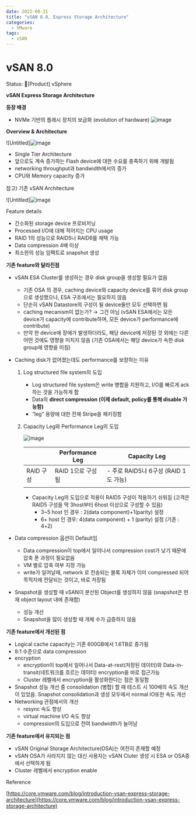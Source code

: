 ```yaml
---
date: 2022-08-31
title: "vSAN 8.0, Express Storage Architecture"
categories: 
  - VMware
tags:
  - vSAN
---
```

# vSAN 8.0

Status: [Product] vSphere

**vSAN Express Storage Architecture**

**등장 배경**

- NVMe 기반의 플래시 장치의 보급화 (evolution of hardware)
![image](https://user-images.githubusercontent.com/25656426/187595351-c472c0d5-fc17-4efd-94d6-d7ba84d2a658.png)



**Overview & Architecture**

![Untitled]![image](https://user-images.githubusercontent.com/25656426/187595369-3b862d6b-cea4-4a4f-a6d2-9a18d394e1dd.png)


- Single Tier Architecture
- 앞으로도 계속 증가하는 Flash device에 대한 수요를 충족하기 위해 개발됨
- networking throughput과 bandwidth에서의 증가
- CPU와 Memory capacity 증가

참고) 기존 vSAN Architecture

![Untitled]![image](https://user-images.githubusercontent.com/25656426/187595393-962ae536-921d-4b4c-b298-33f03cba9e10.png)

Feature details

- 간소화된 storage device 프로비저닝
- Processed I/O에 대해 적어지는 CPU usage
- RAID 1의 성능으로 RAID5나 RAID6를 채택 가능
- Data compression 4배 이상
- 최소한의 성능 임팩트로 snapshot 생성

**기존 feature와 달라진점**

- vSAN ESA Cluster를 생성하는 경우 disk group을 생성할 필요가 없음
    - 기존 OSA 의 경우, caching device와 capacity device를 묶어 disk group으로 생성했으나, ESA 구조에서는 필요하지 않음
    - 단순히 vSAN Datastore의 구성이 될 device들만 모두 선택하면 됨
    - caching mecanism이 없는가? → 그건 아님 (vSAN ESA에서는 모든 device가 capacity에 contribute하며, 모든 device가 performance에 contribute)
    - 만약 한 device에 장애가 발생하더라도, 해당 device에 저장된 것 외에는 다른 어떤 것에도 영향을 미치지 않음 (기존 OSA에서는 해당 device가 속한 disk group에 영향을 미침)

- Caching disk가 없어졌는데도 performance를 보장하는 이유
    1. Log structured file system의 도입
        - Log structured file system은 write 병합을 지원하고, I/O를 빠르게 ack하는 것을 가능하게 함
        - Data의 **direct compression (이제 default, policy를 통해 disable 가능함)**
        - “leg” 용량에 대한 전체 Stripe을 패키징함
    
    1. Capacity Leg와 Performance Leg의 도입
        
       ![image](https://user-images.githubusercontent.com/25656426/187595412-9c063440-2cb3-419c-b385-fbb2b7db5324.png)

        
        |  | Performance Leg | Capacity Leg |
        | --- | --- | --- |
        | RAID 구성 | RAID 1으로 구성됨 | - 주로 RAID5나 6구성 (RAID 1도 가능) |
        |  |  |  |
        - Capacity Leg의 도입으로 적용이 RAID5 구성이 적용하기 쉬워짐 (고객은 RAID5 구성을 딱 3host부터 6host 이상으로 구성할 수 있음)
            - 3~5 host 인 경우 : 2(data component)+1(parity) 설정
            - 6+ host 인 경우: 4(data component) + 1 (parity) 설정 (기존 : 4+2)
            
- Data compression 옵션이 Default임
    - Data compression이 top에서 일어나서  compression cost가 낮기 때문에 압축 푼 과정이 필요없음
    - VM 별로 압축 여부 지정 가능
    - write가 일어날때, network 로 전송되는 블록 자체가 이미 compressed 되어 목적지에 전달되는 것이고, 바로 저장됨
- Snapshot을 생성할 때 vSAN이 분산된 Object를 생성하지 않음 (snapshot은 현재 object layout 내에 존재함)
    - 성능 개선
    - Snapshot을 많이 생성할 때 개체 수가 급증하지 않음

**기존 feature에서 개선된 점**

- Logical cache capacity는 기존 600GB에서 1.6TB로 증가됨
- 8:1 수준으로 data compression
- encryption
    - encryption이 top에서 일어나서 Data-at-rest(저장된 데이터)와 Data-in-transit(네트워크를 흐르는 데이터) encryption을 바로 접근가능
    - Cluster 레벨에서 encryption을 활성화한다는 점은 동일함
- Snapshot 성능 개선 중 consolidation (병합) 할 때 테스트 시 100배의 속도 개선이 있었음. Snapshot consolidation과 생성 모두에서 normal IO또한 속도 개선
- Networking 관점에서의 개선
    - resync 속도 향상
    - virtual machine I/O 속도 향상
    - compression의 도입으로 잔여 bandwidth가 늘어남
    

**기존 feature에서 유지되는 점**

- vSAN Original Storage Architecture(OSA)는 여전히 존재할 예정
- vSAN OSA가 사라지지 않는 대신 사용자는 vSAN Cluter 생성 시 ESA or OSA중에서 선택하게 됨
- Cluster 레벨에서 encryption enable

Reference

[https://core.vmware.com/blog/introduction-vsan-express-storage-architecture](https://core.vmware.com/blog/introduction-vsan-express-storage-architecture)